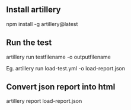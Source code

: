 ## Install artillery
npm install -g artillery@latest

## Run the test 
artillery run testfilename -o outputfilename

Eg. artillery run load-test.yml -o load-report.json

## Convert json report into html
artillery report load-report.json
